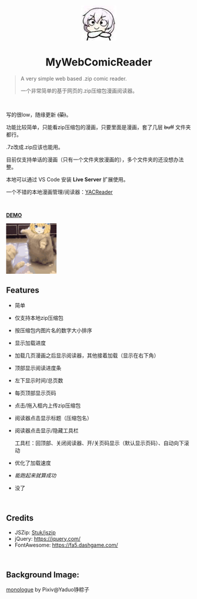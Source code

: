 <div align="center"><img src="./docs/icon.jpg"/></div>

# <div align="center">MyWebComicReader</div>

> A very simple web based .zip comic reader.
>
> 一个非常简单的基于网页的.zip压缩包漫画阅读器。

​    

写的很low，随缘更新  ~~(菜)~~。

功能比较简单，只能看zip压缩包的漫画，只要里面是漫画，套了几层 ~~buff~~ 文件夹都行。

.7z改成.zip应该也能用。

目前仅支持单话的漫画（只有一个文件夹放漫画的），多个文件夹的还没想办法整。

本地可以通过 VS Code 安装 **Live Server** 扩展使用。

一个不错的本地漫画管理/阅读器：[YACReader](https://yacreader.com/)

​    

[**DEMO**](https://monsterhhe.github.io/MyWebComicReader)

![serena](/docs/serena.gif)



## Features

- 简单

- 仅支持本地zip压缩包

- 按压缩包内图片名的数字大小排序

- 显示加载进度

- 加载几页漫画之后显示阅读器，其他接着加载（显示在右下角）

- 顶部显示阅读进度条

- 左下显示时间/总页数

- 每页顶部显示页码

- 点击/拖入框内上传zip压缩包

- 阅读器点击显示标题（压缩包名）

- 阅读器点击显示/隐藏工具栏

  工具栏：回顶部、关闭阅读器、开/关页码显示（默认显示页码）、自动向下滚动
  
- 优化了加载速度

- *能跑起来就算成功*

- 没了

​     

## Credits

- JSZip: [Stuk/jszip](https://github.com/Stuk/jszip)
- jQuery: https://jquery.com/
- FontAwesome: https://fa5.dashgame.com/

​    

## Background Image:

[monologue](https://www.pixiv.net/artworks/75685593) by Pixiv@Yaduo铮粽子

